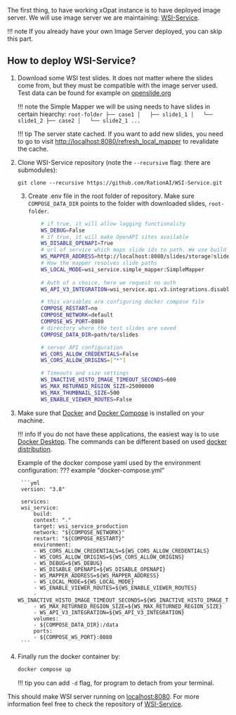 The first thing, to have working xOpat instance is to have deployed image server.
We will use image server we are maintaining: [WSI-Service](https://github.com/RationAI/WSI-Service).

!!! note 
    If you already have your own Image Server deployed, you can skip this part.

## How to deploy WSI-Service?
1. Download some WSI test slides. It does not matter where the slides come from, but they 
must be compatible with the image server used. Test data can be found for example on [openslide.org](https://openslide.org)

    !!! note
        the Simple Mapper we will be using needs to have slides in certain hiearchy:
        ```
        root-folder
        ├── case1
        │   ├── slide1_1
        │   └── slide1_2
        ├── case2
        │   └── slide2_1
        ...
        ```

    !!! tip
        The server state cached. If you want to add new slides, you need to go to visit [http://localhost:8080/refresh_local_mapper]() 
        to revalidate the cache.

2. Clone WSI-Service repository (note the ```--recursive``` flag: there are submodules):
    ```
    git clone --recursive https://github.com/RationAI/WSI-Service.git
    ``` 

   3. Create .env file in the root folder of repository. Make sure ``COMPOSE_DATA_DIR`` points to the
   folder with downloaded slides, ``root-folder``.

       ``` bash title=".env"
           # if true, it will allow logging functionality
           WS_DEBUG=False
           # if true, it will make OpenAPI sites available
           WS_DISABLE_OPENAPI=True
           # url of service which maps slide ids to path. We use build in service
           WS_MAPPER_ADDRESS=http://localhost:8080/slides/storage?slide={slide_id}
           # How the mapper resolves slide paths
           WS_LOCAL_MODE=wsi_service.simple_mapper:SimpleMapper
            
           # Auth of a choice, here we request no auth
           WS_API_V3_INTEGRATION=wsi_service.api.v3.integrations.disable_auth:DisableAuth

           # this variables are configuring docker compose file
           COMPOSE_RESTART=no
           COMPOSE_NETWORK=default
           COMPOSE_WS_PORT=8080
           # directory where the test slides are saved
           COMPOSE_DATA_DIR=path/to/slides

           # server API configuration
           WS_CORS_ALLOW_CREDENTIALS=False
           WS_CORS_ALLOW_ORIGINS=["*"]

           # Timeouts and size settings
           WS_INACTIVE_HISTO_IMAGE_TIMEOUT_SECONDS=600
           WS_MAX_RETURNED_REGION_SIZE=25000000
           WS_MAX_THUMBNAIL_SIZE=500
           WS_ENABLE_VIEWER_ROUTES=False
       ```

4. Make sure that [Docker](https://docs.docker.com/get-started/) and [Docker Compose](https://docs.docker.com/compose/) is installed on your machine. 
   
    !!! info
        If you do not have these applications, the easiest way is to use [Docker Desktop](https://www.docker.com/products/docker-desktop/).
        The commands can be different based on used [docker distribution](https://docs.docker.com/compose/support-and-feedback/faq/#what-is-the-difference-between-docker-compose-and-docker-compose).
   
    Example of the docker compose yaml used by the environment configuration: 
    ??? example "docker-compose.yml"

        ```yml
        version: "3.8"

        services:
        wsi_service:
            build:
            context: "."
            target: wsi_service_production
            network: "${COMPOSE_NETWORK}"
            restart: "${COMPOSE_RESTART}"
            environment:
            - WS_CORS_ALLOW_CREDENTIALS=${WS_CORS_ALLOW_CREDENTIALS}
            - WS_CORS_ALLOW_ORIGINS=${WS_CORS_ALLOW_ORIGINS}
            - WS_DEBUG=${WS_DEBUG}
            - WS_DISABLE_OPENAPI=${WS_DISABLE_OPENAPI}
            - WS_MAPPER_ADDRESS=${WS_MAPPER_ADDRESS}
            - WS_LOCAL_MODE=${WS_LOCAL_MODE}
            - WS_ENABLE_VIEWER_ROUTES=${WS_ENABLE_VIEWER_ROUTES}
            - WS_INACTIVE_HISTO_IMAGE_TIMEOUT_SECONDS=${WS_INACTIVE_HISTO_IMAGE_TIMEOUT_SECONDS}
            - WS_MAX_RETURNED_REGION_SIZE=${WS_MAX_RETURNED_REGION_SIZE}
            - WS_API_V3_INTEGRATION=${WS_API_V3_INTEGRATION}
            volumes:
            - ${COMPOSE_DATA_DIR}:/data
            ports:
            - ${COMPOSE_WS_PORT}:8080
        ```

5. Finally run the docker container by:
    ```bash
    docker compose up
    ```

    !!! tip
        you can add ```-d``` flag, for program to detach from your terminal.

This should make WSI server running on [localhost:8080](http://localhost:8080). For more information feel free to check the repository of [WSI-Service](https://github.com/RationAI/WSI-Service).
